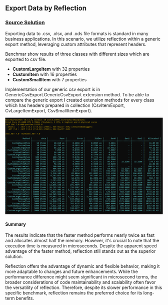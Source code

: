## Export Data by Reflection

### [Source Solution](https://github.com/Gramli/ReflectionBenchmark/tree/main/src/ReflectionBenchmark/GenericExport)

Exporting data to .csv, .xlsx, and .ods file formats is standard in many business applications. In this scenario, we utilize reflection within a generic export method, leveraging custom attributes that represent headers.

Benchmar show results of three classes with different sizes which are exported to csv file.
* **CustomLargeItem** with 32 properties 
* **CustomItem** with 16 properties
* **CustomSmallItem** with 7 properties

Implementation of our generic csv export is in GenericCsvExport.GenericCsvExport extension method. To be able to compare the generic export I created extension methods for every class which has headers prepared in collection (CsvItemExport, CvLargeItemExport, CsvSmallItemExport).

![Measure Two - Export Data by Reflection](../assets/genericCSVExport.png)

#### Summary
The results indicate that the faster method performs nearly twice as fast and allocates almost half the memory. However, it's crucial to note that the execution time is measured in microseconds. Despite the apparent speed advantage of the faster method, reflection still stands out as the superior solution.

Reflection offers the advantage of dynamic and flexible behavior, making it more adaptable to changes and future enhancements. While the performance difference might seem significant in microsecond terms, the broader considerations of code maintainability and scalability often favor the versatility of reflection. Therefore, despite its slower performance in this specific benchmark, reflection remains the preferred choice for its long-term benefits.